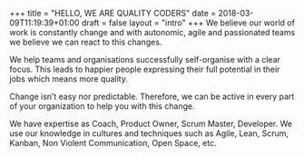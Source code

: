+++
title = "HELLO, WE ARE QUALITY CODERS"
date = 2018-03-09T11:19:39+01:00
draft = false
layout = "intro"
+++
We believe our world of work is constantly change and with autonomic, agile and passionated teams we believe we can react to this changes.

We help teams and organisations successfully self-organise with a clear focus. This leads to happier people expressing their full potential in their jobs which means more quality.  
 
Change isn’t easy nor predictable. Therefore, we can be active in every part of your organization to help you with this change.

We have expertise as Coach, Product Owner, Scrum Master, Developer. We use our knowledge in cultures and techniques such as Agile, Lean, Scrum, Kanban, Non Violent Communication, Open Space, etc.
